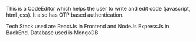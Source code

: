 This is a CodeEditor which helps the user to write and edit code (javascript, html ,css).
It also has OTP based authentication.

Tech Stack used are ReactJs in Frontend and NodeJs ExpressJs in BackEnd.
Database used is MongoDB
